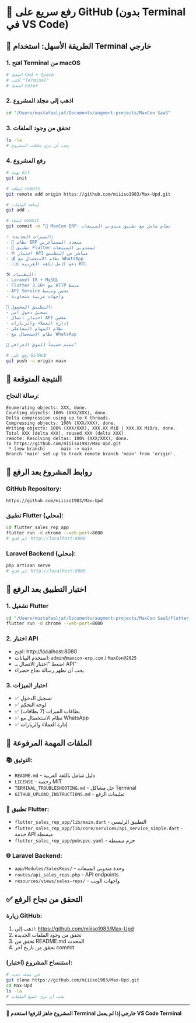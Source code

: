 # 🚀 رفع سريع على GitHub (بدون Terminal في VS Code)

## 🎯 الطريقة الأسهل: استخدام Terminal خارجي

### **1. افتح Terminal من macOS**
```bash
# اضغط Cmd + Space
# اكتب "Terminal"
# اضغط Enter
```

### **2. اذهب إلى مجلد المشروع**
```bash
cd "/Users/mustafaaljaf/Documents/augment-projects/MaxCon SaaS"
```

### **3. تحقق من وجود الملفات**
```bash
ls -la
# يجب أن ترى ملفات المشروع
```

### **4. رفع المشروع**
```bash
# تهيئة Git
git init

# إضافة remote
git remote add origin https://github.com/miiiso1983/Max-Upd.git

# إضافة الملفات
git add .

# إنشاء commit
git commit -m "🎉 MaxCon ERP: نظام شامل مع تطبيق مندوبي المبيعات

✨ الميزات الجديدة:
- 🏢 نظام ERP متعدد المستأجرين
- 📱 تطبيق Flutter لمندوبي المبيعات
- 🌐 اختبار API مباشر من التطبيق
- 💰 نظام الاستحصال مع WhatsApp
- 🇮🇶 دعم كامل للغة العربية RTL

🛠 التقنيات:
- Laravel 10 + MySQL
- Flutter 3.10+ مع HTTP مبسط
- API Service محسن ومبسط
- واجهات عربية متجاوبة

📱 التطبيق المحمول:
- تسجيل دخول آمن
- اختبار اتصال API محسن
- إدارة العملاء والزيارات
- نظام المهام التفاعلي
- نظام الاستحصال مع WhatsApp

🎯 مصمم خصيصاً للسوق العراقي"

# رفع على GitHub
git push -u origin main
```

## 🎉 النتيجة المتوقعة

### **رسالة النجاح:**
```
Enumerating objects: XXX, done.
Counting objects: 100% (XXX/XXX), done.
Delta compression using up to X threads.
Compressing objects: 100% (XXX/XXX), done.
Writing objects: 100% (XXX/XXX), XXX.XX MiB | XXX.XX MiB/s, done.
Total XXX (delta XXX), reused XXX (delta XXX)
remote: Resolving deltas: 100% (XXX/XXX), done.
To https://github.com/miiiso1983/Max-Upd.git
 * [new branch]      main -> main
Branch 'main' set up to track remote branch 'main' from 'origin'.
```

## 🔗 روابط المشروع بعد الرفع

### **GitHub Repository:**
```
https://github.com/miiiso1983/Max-Upd
```

### **تطبيق Flutter (محلي):**
```bash
cd flutter_sales_rep_app
flutter run -d chrome --web-port=8080
# ثم افتح: http://localhost:8080
```

### **Laravel Backend (محلي):**
```bash
php artisan serve
# ثم افتح: http://localhost:8000
```

## 🧪 اختبار التطبيق بعد الرفع

### **1. تشغيل Flutter**
```bash
cd "/Users/mustafaaljaf/Documents/augment-projects/MaxCon SaaS/flutter_sales_rep_app"
flutter run -d chrome --web-port=8080
```

### **2. اختبار API**
- افتح: http://localhost:8080
- استخدم البيانات: `admin@maxcon-erp.com` / `MaxCon@2025`
- اضغط "اختبار الاتصال بـ API"
- يجب أن تظهر رسالة نجاح خضراء

### **3. اختبار الميزات**
- ✅ تسجيل الدخول
- ✅ لوحة التحكم
- ✅ بطاقات الميزات (7 بطاقات)
- ✅ نظام الاستحصال مع WhatsApp
- ✅ إدارة العملاء والزيارات

## 🎯 الملفات المهمة المرفوعة

### **📚 التوثيق:**
- `README.md` - دليل شامل باللغة العربية
- `LICENSE` - رخصة MIT
- `TERMINAL_TROUBLESHOOTING.md` - حل مشاكل Terminal
- `GITHUB_UPLOAD_INSTRUCTIONS.md` - تعليمات الرفع

### **📱 تطبيق Flutter:**
- `flutter_sales_rep_app/lib/main.dart` - التطبيق الرئيسي
- `flutter_sales_rep_app/lib/core/services/api_service_simple.dart` - خدمة API مبسطة
- `flutter_sales_rep_app/pubspec.yaml` - حزم مبسطة

### **🌐 Laravel Backend:**
- `app/Modules/SalesReps/` - وحدة مندوبي المبيعات
- `routes/api_sales_reps.php` - API endpoints
- `resources/views/sales-reps/` - واجهات الويب

## ✅ التحقق من نجاح الرفع

### **زيارة GitHub:**
1. اذهب إلى: https://github.com/miiiso1983/Max-Upd
2. تحقق من وجود الملفات الجديدة
3. تحقق من README.md المحدث
4. تحقق من تاريخ آخر commit

### **استنساخ المشروع (اختبار):**
```bash
# في مجلد جديد
git clone https://github.com/miiiso1983/Max-Upd.git
cd Max-Upd
ls -la
# يجب أن ترى جميع الملفات
```

---

**🎉 المشروع جاهز للرفع! استخدم Terminal خارجي إذا لم يعمل VS Code Terminal**
